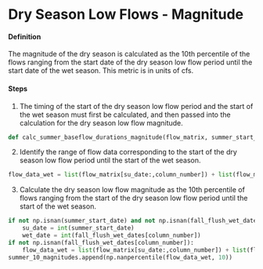 # Dry Season Low Flows - Magnitude

#### Definition

The magnitude of the dry season is calculated as the 10th percentile of the flows ranging from the start date of the dry season low flow period until the start date of the wet season. This metric is in units of cfs. 

#### Steps

1. The timing of the start of the dry season low flow period and the start of the wet season must first be calculated, and then passed into the calculation for the dry season low flow magnitude.
  ```py
  def calc_summer_baseflow_durations_magnitude(flow_matrix, summer_start_dates, fall_flush_dates, fall_flush_wet_dates):
  ```
2. Identify the range of flow data corresponding to the start of the dry season low flow period until the start of the wet season.
  ```py
  flow_data_wet = list(flow_matrix[su_date:,column_number]) + list(flow_matrix[:wet_date, column_number])
  ```
3. Calculate the dry season low flow magnitude as the 10th percentile of flows ranging from the start of the dry season low flow period until the start of the wet season.
  ```py
  if not np.isnan(summer_start_date) and not np.isnan(fall_flush_wet_dates[column_number]):
      su_date = int(summer_start_date)
      wet_date = int(fall_flush_wet_dates[column_number])
  if not np.isnan(fall_flush_wet_dates[column_number]):
      flow_data_wet = list(flow_matrix[su_date:,column_number]) + list(flow_matrix[:wet_date, column_number])
  summer_10_magnitudes.append(np.nanpercentile(flow_data_wet, 10))
  ```
